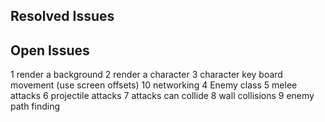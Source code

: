 ## Resolved Issues ##

## Open Issues ##
1 render a background
2 render a character
3 character key board movement (use screen offsets)
10 networking
4 Enemy class
5 melee attacks
6 projectile attacks
7 attacks can collide
8 wall collisions
9 enemy path finding



